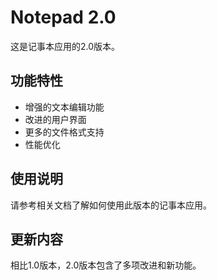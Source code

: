 # Notepad 2.0

这是记事本应用的2.0版本。

## 功能特性
- 增强的文本编辑功能
- 改进的用户界面
- 更多的文件格式支持
- 性能优化

## 使用说明
请参考相关文档了解如何使用此版本的记事本应用。

## 更新内容
相比1.0版本，2.0版本包含了多项改进和新功能。